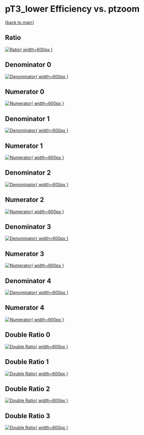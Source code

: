 # pT3_lower Efficiency vs. ptzoom

[[back to main](./)]



## Ratio

[![Ratio](../mtv/var/pT3_lower_vtr_11_1_eff_ptzoom.png){ width=600px }](../mtv/var/pT3_lower_vtr_11_1_eff_ptzoom.pdf)

## Denominator 0

[![Denominator](../mtv/den/pT3_lower_vtr_11_1_eff_ptzoom_den0.png){ width=600px }](../mtv/den/pT3_lower_vtr_11_1_eff_ptzoom_den0.pdf)

## Numerator 0

[![Numerator](../mtv/num/pT3_lower_vtr_11_1_eff_ptzoom_num0.png){ width=600px }](../mtv/num/pT3_lower_vtr_11_1_eff_ptzoom_num0.pdf)

## Denominator 1

[![Denominator](../mtv/den/pT3_lower_vtr_11_1_eff_ptzoom_den1.png){ width=600px }](../mtv/den/pT3_lower_vtr_11_1_eff_ptzoom_den1.pdf)

## Numerator 1

[![Numerator](../mtv/num/pT3_lower_vtr_11_1_eff_ptzoom_num1.png){ width=600px }](../mtv/num/pT3_lower_vtr_11_1_eff_ptzoom_num1.pdf)

## Denominator 2

[![Denominator](../mtv/den/pT3_lower_vtr_11_1_eff_ptzoom_den2.png){ width=600px }](../mtv/den/pT3_lower_vtr_11_1_eff_ptzoom_den2.pdf)

## Numerator 2

[![Numerator](../mtv/num/pT3_lower_vtr_11_1_eff_ptzoom_num2.png){ width=600px }](../mtv/num/pT3_lower_vtr_11_1_eff_ptzoom_num2.pdf)

## Denominator 3

[![Denominator](../mtv/den/pT3_lower_vtr_11_1_eff_ptzoom_den3.png){ width=600px }](../mtv/den/pT3_lower_vtr_11_1_eff_ptzoom_den3.pdf)

## Numerator 3

[![Numerator](../mtv/num/pT3_lower_vtr_11_1_eff_ptzoom_num3.png){ width=600px }](../mtv/num/pT3_lower_vtr_11_1_eff_ptzoom_num3.pdf)

## Denominator 4

[![Denominator](../mtv/den/pT3_lower_vtr_11_1_eff_ptzoom_den4.png){ width=600px }](../mtv/den/pT3_lower_vtr_11_1_eff_ptzoom_den4.pdf)

## Numerator 4

[![Numerator](../mtv/num/pT3_lower_vtr_11_1_eff_ptzoom_num4.png){ width=600px }](../mtv/num/pT3_lower_vtr_11_1_eff_ptzoom_num4.pdf)

## Double Ratio 0

[![Double Ratio](../mtv/ratio/pT3_lower_vtr_11_1_eff_ptzoom_ratio0.png){ width=600px }](../mtv/ratio/pT3_lower_vtr_11_1_eff_ptzoom_ratio0.pdf)

## Double Ratio 1

[![Double Ratio](../mtv/ratio/pT3_lower_vtr_11_1_eff_ptzoom_ratio1.png){ width=600px }](../mtv/ratio/pT3_lower_vtr_11_1_eff_ptzoom_ratio1.pdf)

## Double Ratio 2

[![Double Ratio](../mtv/ratio/pT3_lower_vtr_11_1_eff_ptzoom_ratio2.png){ width=600px }](../mtv/ratio/pT3_lower_vtr_11_1_eff_ptzoom_ratio2.pdf)

## Double Ratio 3

[![Double Ratio](../mtv/ratio/pT3_lower_vtr_11_1_eff_ptzoom_ratio3.png){ width=600px }](../mtv/ratio/pT3_lower_vtr_11_1_eff_ptzoom_ratio3.pdf)

